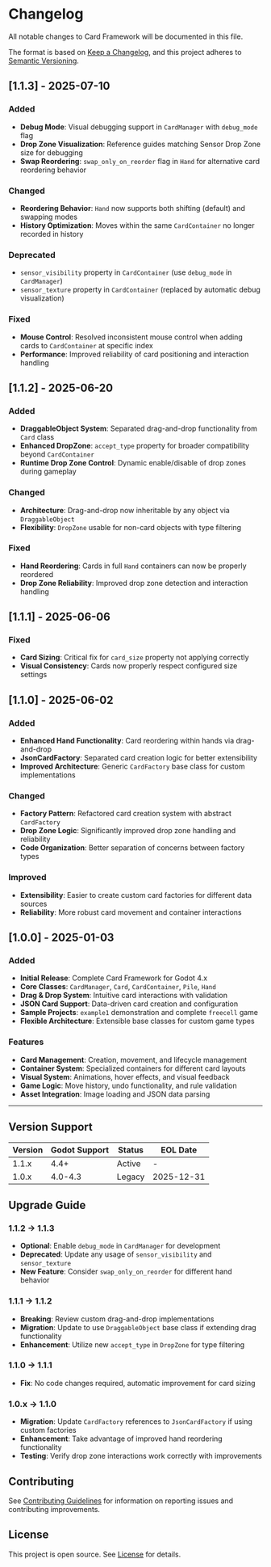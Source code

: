 # Changelog

All notable changes to Card Framework will be documented in this file.

The format is based on [Keep a Changelog](https://keepachangelog.com/en/1.0.0/), and this project adheres to [Semantic Versioning](https://semver.org/spec/v2.0.0.html).

## [1.1.3] - 2025-07-10

### Added
- **Debug Mode**: Visual debugging support in `CardManager` with `debug_mode` flag
- **Drop Zone Visualization**: Reference guides matching Sensor Drop Zone size for debugging
- **Swap Reordering**: `swap_only_on_reorder` flag in `Hand` for alternative card reordering behavior

### Changed
- **Reordering Behavior**: `Hand` now supports both shifting (default) and swapping modes
- **History Optimization**: Moves within the same `CardContainer` no longer recorded in history

### Deprecated
- `sensor_visibility` property in `CardContainer` (use `debug_mode` in `CardManager`)
- `sensor_texture` property in `CardContainer` (replaced by automatic debug visualization)

### Fixed
- **Mouse Control**: Resolved inconsistent mouse control when adding cards to `CardContainer` at specific index
- **Performance**: Improved reliability of card positioning and interaction handling

## [1.1.2] - 2025-06-20

### Added
- **DraggableObject System**: Separated drag-and-drop functionality from `Card` class
- **Enhanced DropZone**: `accept_type` property for broader compatibility beyond `CardContainer`
- **Runtime Drop Zone Control**: Dynamic enable/disable of drop zones during gameplay

### Changed
- **Architecture**: Drag-and-drop now inheritable by any object via `DraggableObject`
- **Flexibility**: `DropZone` usable for non-card objects with type filtering

### Fixed
- **Hand Reordering**: Cards in full `Hand` containers can now be properly reordered
- **Drop Zone Reliability**: Improved drop zone detection and interaction handling

## [1.1.1] - 2025-06-06

### Fixed
- **Card Sizing**: Critical fix for `card_size` property not applying correctly
- **Visual Consistency**: Cards now properly respect configured size settings

## [1.1.0] - 2025-06-02

### Added
- **Enhanced Hand Functionality**: Card reordering within hands via drag-and-drop
- **JsonCardFactory**: Separated card creation logic for better extensibility
- **Improved Architecture**: Generic `CardFactory` base class for custom implementations

### Changed
- **Factory Pattern**: Refactored card creation system with abstract `CardFactory`
- **Drop Zone Logic**: Significantly improved drop zone handling and reliability
- **Code Organization**: Better separation of concerns between factory types

### Improved
- **Extensibility**: Easier to create custom card factories for different data sources
- **Reliability**: More robust card movement and container interactions

## [1.0.0] - 2025-01-03

### Added
- **Initial Release**: Complete Card Framework for Godot 4.x
- **Core Classes**: `CardManager`, `Card`, `CardContainer`, `Pile`, `Hand`
- **Drag & Drop System**: Intuitive card interactions with validation
- **JSON Card Support**: Data-driven card creation and configuration
- **Sample Projects**: `example1` demonstration and complete `freecell` game
- **Flexible Architecture**: Extensible base classes for custom game types

### Features
- **Card Management**: Creation, movement, and lifecycle management
- **Container System**: Specialized containers for different card layouts
- **Visual System**: Animations, hover effects, and visual feedback  
- **Game Logic**: Move history, undo functionality, and rule validation
- **Asset Integration**: Image loading and JSON data parsing

---

## Version Support

| Version | Godot Support | Status | EOL Date |
|---------|---------------|--------|----------|
| 1.1.x   | 4.4+         | Active | -        |
| 1.0.x   | 4.0-4.3      | Legacy | 2025-12-31 |

## Upgrade Guide

### 1.1.2 → 1.1.3
- **Optional**: Enable `debug_mode` in `CardManager` for development
- **Deprecated**: Update any usage of `sensor_visibility` and `sensor_texture`
- **New Feature**: Consider `swap_only_on_reorder` for different hand behavior

### 1.1.1 → 1.1.2  
- **Breaking**: Review custom drag-and-drop implementations
- **Migration**: Update to use `DraggableObject` base class if extending drag functionality
- **Enhancement**: Utilize new `accept_type` in `DropZone` for type filtering

### 1.1.0 → 1.1.1
- **Fix**: No code changes required, automatic improvement for card sizing

### 1.0.x → 1.1.0
- **Migration**: Update `CardFactory` references to `JsonCardFactory` if using custom factories
- **Enhancement**: Take advantage of improved hand reordering functionality
- **Testing**: Verify drop zone interactions work correctly with improvements

## Contributing

See [Contributing Guidelines](../README.md#contributing) for information on reporting issues and contributing improvements.

## License

This project is open source. See [License](../README.md#license--credits) for details.